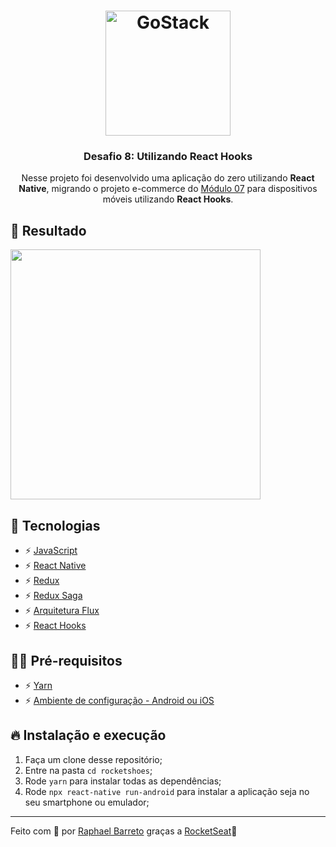 <h1 align="center">
    <img alt="GoStack" src="https://rocketseat-cdn.s3-sa-east-1.amazonaws.com/bootcamp-header.png" width="200px" />
</h1>

<h3 align="center">Desafio 8: Utilizando React Hooks</h3>

<p align="center">Nesse projeto foi desenvolvido uma aplicação do zero utilizando <strong>React Native</strong>, migrando o projeto e-commerce do <a href="https://github.com/raphabarreto/gostack-modulos/tree/master/modulo-07">Módulo 07</a> para dispositivos móveis utilizando <strong>React Hooks</strong>.</p>

## 🤖 Resultado
<img src="rocketshoes/.github/rocketshoes.gif" height="400">

## 🚀 Tecnologias

- ⚡ [JavaScript](https://skylab.rocketseat.com.br/journey/starter)
- ⚡ [React Native](https://pt-br.reactjs.org/)
- ⚡ [Redux](https://redux.js.org/)
- ⚡ [Redux Saga](https://redux-saga.js.org/)
- ⚡ [Arquitetura Flux](https://facebook.github.io/flux/)
- ⚡ [React Hooks](https://pt-br.reactjs.org/docs/hooks-intro.html)

## ✋🏻 Pré-requisitos

- ⚡ [Yarn](https://yarnpkg.com/pt-BR/docs/install)
- ⚡ [Ambiente de configuração - Android ou iOS](https://docs.rocketseat.dev/ambiente-react-native/introducao)

## 🔥 Instalação e execução

1. Faça um clone desse repositório;
2. Entre na pasta `cd rocketshoes`;
3. Rode `yarn` para instalar todas as dependências;
4. Rode `npx react-native run-android` para instalar a aplicação seja no seu smartphone ou emulador;
---

Feito com 💖 por [Raphael Barreto](https://raphabarreto.com.br/)
graças a [RocketSeat](https://rocketseat.com.br/)🚀
